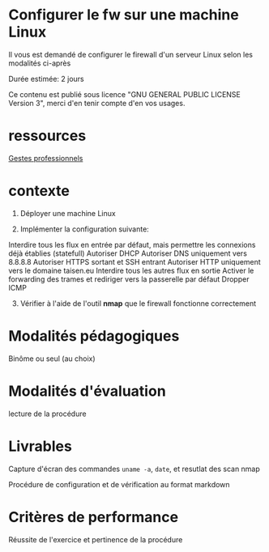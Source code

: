 # Configurer le fw sur une machine Linux

Il vous est demandé de configurer le firewall d'un serveur Linux selon les modalités ci-après

Durée estimée: 2 jours

Ce contenu est publié sous licence "GNU GENERAL PUBLIC LICENSE Version 3", merci d'en tenir compte d'en vos usages.

# ressources

[Gestes professionnels](https://github.com/Aif4thah/Dojo-101)

# contexte

1. Déployer une machine Linux

2. Implémenter la configuration suivante:

Interdire tous les flux en entrée par défaut, mais permettre les connexions déjà établies (statefull)
Autoriser DHCP
Autoriser DNS uniquement vers 8.8.8.8
Autoriser HTTPS sortant et SSH entrant
Autoriser HTTP uniquement vers le domaine taisen.eu
Interdire tous les autres flux en sortie
Activer le forwarding des trames et rediriger vers la passerelle par défaut
Dropper ICMP

3. Vérifier à l'aide de l'outil **nmap** que le firewall fonctionne correctement


# Modalités pédagogiques

Binôme ou seul (au choix)

# Modalités d'évaluation

lecture de la procédure

# Livrables

Capture d'écran des commandes `uname -a`, `date`, et resutlat des scan nmap

Procédure de configuration et de vérification au format markdown

# Critères de performance

Réussite de l'exercice et pertinence de la procédure
